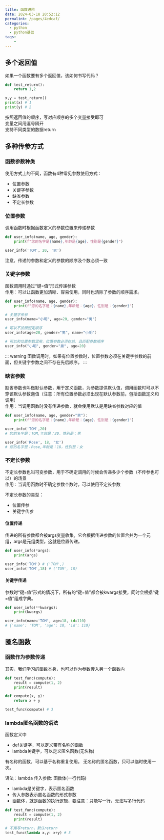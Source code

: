 ```yaml
---
title: 函数进阶
date: 2024-03-18 20:52:12
permalink: /pages/4edcaf/
categories:
  - python
  - python基础
tags:
    -
---
```

## 多个返回值
如果一个函数要有多个返回值，该如何书写代码？
```py
def test_return():
    return 1,2

x,y = test_return()
print(x) # 1
print(y) # 2
```
按照返回值的顺序，写对应顺序的多个变量接受即可  
变量之间用逗号隔开  
支持不同类型的数据return  

## 多种传参方式
### 函数参数种类
使用方式上的不同，函数有4种常见参数使用方式：
- 位置参数  
- 关键字参数  
- 缺省参数  
- 不定长参数  

### 位置参数
调用函数时根据函数定义的参数位置来传递参数
```py
def user_info(name, age, gender):
    print(f"您的名字是{name},年龄是{age}，性别是{gender}")

user_info('TOM', 20, '男')
```
注意，传递的参数和定义的参数的顺序及个数必须一致

### 关键字参数
函数调用时通过“键=值”形式传递参数  
作用：可以让函数更加清晰、容易使用，同时也清除了参数的顺序需求。
```py
def user_info(name, age, gender):
    print(f"您的名字是：{name},年龄是：{age}，性别是：{gender}")

# 关键字传参
user_info(name="小明", age=20, gender="男")

# 可以不按照固定顺序
user_info(age=20, gender="男", name="小明")

# 可以和位置参数混用，位置参数必须在前，且匹配参数顺序
user_info("小明", gender="男", age=20)
```
::: warning
函数调用时，如果有位置参数时，位置参数必须在关键字参数的前面，但关键字参数之间不存在先后顺序。
:::

### 缺省参数
缺省参数也叫做默认参数，用于定义函数，为参数提供默认值，调用函数时可以不穿该默认参数逇值（注意：所有位置参数必须出现在默认参数前，包括函数定义和调用）  
作用：当调用函数时没有传递参数，就会使用默认是用缺省参数对应的值
```py
def user_info(name, age, gender="男"):
    print(f"您的名字是：{name},年龄是：{age}，性别是：{gender}")

user_info('TOM',20)
# 您的名字是：TOM,年龄是：20，性别是：男

user_info('Rose', 18, '女')
# 您的名字是：Rose,年龄是：18，性别是：女
```

### 不定长参数
不定长参数也叫可变参数，用于不确定调用的时候会传递多少个参数（不传参也可以）的场景  
作用：当调用函数时不确定参数个数时，可以使用不定长参数

不定长参数的类型：
- 位置传参  
- 关键字传参

#### 位置传递
传进的所有参数都会被args变量收集，它会根据传进参数的位置合并为一个元组，args是元组类型，这就是位置传递。
```py
def user_info(*args):
    print(args)

user_info('TOM') # ('TOM',)
user_info('TOM',18) # ('TOM', 18)
```

#### 关键字传递
参数时“键=值”形式的情况下，所有的“键=值”都会被kwargs接受，同时会根据“键=值”组成字典。
```py
def user_info(**kwargs):
    print(kwargs)

user_info(name='TOM', age=18, id=110)
# {'name': 'TOM', 'age': 18, 'id': 110}
```

## 匿名函数
### 函数作为参数传递
其实，我们学习的函数本身，也可以作为参数传入另一个函数内
```py
def test_func(compute):
    result = compute(1, 2)
    print(result)

def compute(x, y):
    return x + y

test_func(compute) # 3
```

### lambda匿名函数的语法
函数定义中  
- def关键字，可以定义带有名称的函数  
- lambda关键字，可以定义匿名函数(无名称)  

有名称的函数，可以基于名称重复使用。
无名称的匿名函数，只可以临时使用一次。

语法：lambda 传入参数: 函数体(一行代码)  
- lambda是关键字，表示匿名函数  
- 传入参数表示匿名函数的形式参数  
- 函数体，就是函数的执行逻辑，要注意：只能写一行，无法写多行代码

```py
def test_func(compute):
    result = compute(1, 2)
    print(result)

# 不用写return，默认return
test_func(lambda x,y: x+y) # 3
```
